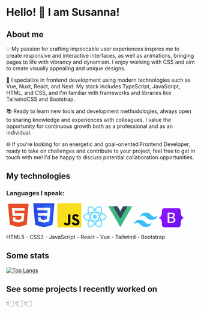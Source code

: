 # Hello! 👋 I am Susanna!

## About me

💡 My passion for crafting impeccable user experiences inspires me to create responsive and interactive interfaces, as well as animations, bringing pages to life with vibrancy and dynamism. I enjoy working with CSS and aim to create visually appealing and unique designs.

💼 I specialize in frontend development using modern technologies such as Vue, Nuxt, React, and Next. My stack includes TypeScript, JavaScript, HTML, and CSS, and I'm familiar with frameworks and libraries like TailwindCSS and Bootstrap.

📚 Ready to learn new tools and development methodologies, always open to sharing knowledge and experiences with colleagues. I value the opportunity for continuous growth both as a professional and as an individual.

🌐 If you're looking for an energetic and goal-oriented Frontend Developer, ready to take on challenges and contribute to your project, feel free to get in touch with me! I'd be happy to discuss potential collaboration opportunities.

## My technologies

### Languages I speak:

![HTML5](icons/html5.png) ![CSS3](icons/CSS3.png) ![JavaScript](icons/javascript.png) ![React](icons/react.png) ![Vue](icons/vue.png) ![Tailwind](icons/tailwind.png) 
 ![Bootstrap](icons/bootstrap.png) 

HTML5  -  CSS3  -  JavaScript  -  React  -  Vue  -  Tailwind  -  Bootstrap
    

## Some stats

[![Top Langs](https://github-readme-stats.vercel.app/api/top-langs/?username=shoproizoshlo&layout=compact&theme=dark&bg_color=22272e&title_color=ffffff&text_color=ffffff&cache=off)](https://github.com/anuraghazra/github-readme-stats)


## See some projects I recently worked on

👇🏻 👇🏻 👇🏻
